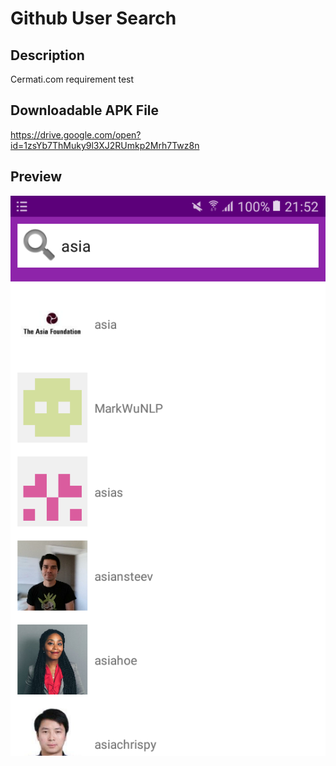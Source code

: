 # Github User Search

## Description
Cermati.com requirement test

## Downloadable APK File
https://drive.google.com/open?id=1zsYb7ThMuky9l3XJ2RUmkp2Mrh7Twz8n

## Preview
![screenshoot](screenshoot.png)
